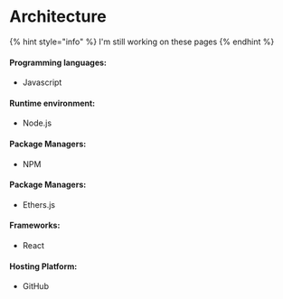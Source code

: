 # Architecture

{% hint style="info" %}
I'm still working on these pages
{% endhint %}

#### Programming languages:

* Javascript

#### Runtime environment:

* Node.js

#### Package Managers:

* NPM

#### Package Managers:

* Ethers.js

#### Frameworks:

* React

#### Hosting Platform:

* GitHub
